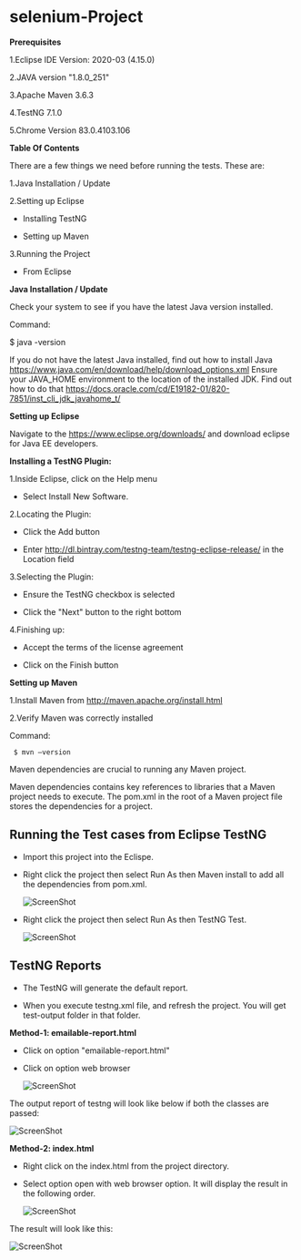 # selenium-Project

**Prerequisites**

1.Eclipse IDE Version: 2020-03 (4.15.0)

2.JAVA version "1.8.0_251"

3.Apache Maven 3.6.3

4.TestNG 7.1.0

5.Chrome Version 83.0.4103.106 


**Table Of Contents**

There are a few things we need before running the tests. These are:

1.Java Installation / Update

2.Setting up Eclipse

  - Installing TestNG
  
  - Setting up Maven
  
3.Running the Project

  - From Eclipse

**Java Installation / Update**

Check your system to see if you have the latest Java version installed.

Command:

$ java -version

If you do not have the latest Java installed, find out how to install Java https://www.java.com/en/download/help/download_options.xml
Ensure your JAVA_HOME environment to the location of the installed JDK. Find out how to do that https://docs.oracle.com/cd/E19182-01/820-7851/inst_cli_jdk_javahome_t/

**Setting up Eclipse**

Navigate to the https://www.eclipse.org/downloads/ and download eclipse for Java EE developers.

**Installing a TestNG Plugin:**

  1.Inside Eclipse, click on the Help menu
  
   - Select Install New Software.
  
 2.Locating the Plugin:
 
   - Click the Add button
   
   - Enter http://dl.bintray.com/testng-team/testng-eclipse-release/ in the Location field
   
 3.Selecting the Plugin:
 
   - Ensure the TestNG checkbox is selected
   
   - Click the "Next" button to the right bottom
   
 4.Finishing up:
 
   - Accept the terms of the license agreement
   
   - Click on the Finish button
   
**Setting up Maven**
   
1.Install Maven from http://maven.apache.org/install.html

2.Verify Maven was correctly installed

  Command:
   
     $ mvn –version
     
Maven dependencies are crucial to running any Maven project.

Maven dependencies contains key references to libraries that a Maven project needs to execute. The pom.xml in the root of a Maven project file stores the dependencies for a project.

## Running the Test cases from Eclipse TestNG

  - Import this project into the Eclispe. 
  
  - Right click the project then select Run As then Maven install to add all the dependencies from pom.xml.
  
    ![ScreenShot](https://i.postimg.cc/ZRJWQwJ7/Maven-Install.png)
  
  - Right click the project then select Run As then TestNG Test.
  
     ![ScreenShot](https://i.postimg.cc/pXkMQkSV/RunTests.png)
     
## TestNG Reports 

 - The TestNG will generate the default report.
 
 - When you execute testng.xml file, and refresh the project. You will get test-output folder in that folder.
 
 **Method-1: emailable-report.html**
 
 - Click on option "emailable-report.html"
 
 - Click on option web browser
   
   ![ScreenShot](https://i.postimg.cc/brLpm2P4/emailablereport.png)
 
The output report of testng will look like below if both the classes are passed:
   
   ![ScreenShot](https://i.postimg.cc/prmFvxdG/emailable1.png)
 
 **Method-2: index.html**
 
 - Right click on the index.html from the project directory.
 
 - Select option open with web browser option. It will display the result in the following order.
 
   ![ScreenShot](https://i.postimg.cc/sxxNRBSk/index.png)
 
 The result will look like this:
 
   ![ScreenShot](https://i.postimg.cc/zD4s1jtp/index1.png)
 
 
